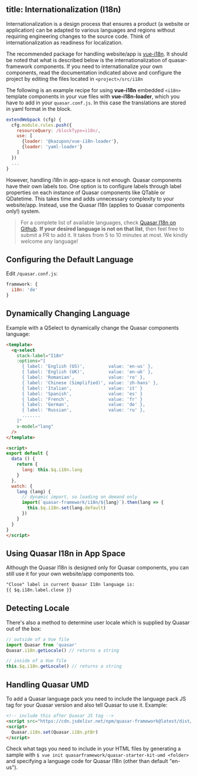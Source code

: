 title: Internationalization (I18n)
---
Internationalization is a design process that ensures a product (a website or application) can be adapted to various languages and regions without requiring engineering changes to the source code. Think of internationalization as readiness for localization.

The recommended package for handling website/app is [vue-i18n](https://github.com/kazupon/vue-i18n). It should be noted that what is described below is the internationalization of quasar-framework components. If you need to internationalize your own components, read the documentation indicated above and configure the project by editing the files located in `<project>/src/i18n`

The following is an example recipe for using **vue-i18n** embedded `<i18n>` template components in your vue files with **vue-i18n-loader**, which you have to add in your `quasar.conf.js`. In this case the translations are stored in yaml format in the block.

```js
extendWebpack (cfg) {
  cfg.module.rules.push({
    resourceQuery: /blockType=i18n/,
    use: [
      {loader: '@kazupon/vue-i18n-loader'},
      {loader: 'yaml-loader'}
    ]
  })
  ...
}
```

However, handling i18n in app-space is not enough. Quasar components have their own labels too. One option is to configure labels through label properties on each instance of Quasar components like QTable or QDatetime. This takes time and adds unnecessary complexity to your website/app. Instead, use the Quasar I18n (applies to Quasar components only!) system.

> For a complete list of available languages, check [Quasar I18n on Github](https://github.com/quasarframework/quasar/tree/dev/i18n).
> **If your desired language is not on that list**, then feel free to submit a PR to add it. It takes from 5 to 10 minutes at most. We kindly welcome any language!

## Configuring the Default Language
Edit `/quasar.conf.js`:
```js
framework: {
  i18n: 'de'
}
```

## Dynamically Changing Language
Example with a QSelect to dynamically change the Quasar components language:
```html
<template>
  <q-select
    stack-label="I18n"
    :options="[
      { label: 'English (US)',         value: 'en-us' },
      { label: 'English (UK)',         value: 'en-uk' },
      { label: 'Romanian',             value: 'ro' },
      { label: 'Chinese (Simplified)', value: 'zh-hans' },
      { label: 'Italian',              value: 'it' }
      { label: 'Spanish',              value: 'es' }
      { label: 'French',               value: 'fr' }
      { label: 'German',               value: 'de' },
      { label: 'Russian',              value: 'ru' },
      .......
    ]"
    v-model="lang"
  />
</template>

<script>
export default {
  data () {
    return {
      lang: this.$q.i18n.lang
    }
  },
  watch: {
    lang (lang) {
      // dynamic import, so loading on demand only
      import(`quasar-framework/i18n/${lang}`).then(lang => {
        this.$q.i18n.set(lang.default)
      })
    }
  }
}
</script>
```

## Using Quasar I18n in App Space
Although the Quasar I18n is designed only for Quasar components, you can still use it for your own website/app components too.

```html
"Close" label in current Quasar I18n language is:
{{ $q.i18n.label.close }}
```

## Detecting Locale
There's also a method to determine user locale which is supplied by Quasar out of the box:
```js
// outside of a Vue file
import Quasar from 'quasar'
Quasar.i18n.getLocale() // returns a string

// inside of a Vue file
this.$q.i18n.getLocale() // returns a string
```

## Handling Quasar UMD
To add a Quasar language pack you need to include the language pack JS tag for your Quasar version and also tell Quasar to use it. Example:

```html
<!-- include this after Quasar JS tag -->
<script src="https://cdn.jsdelivr.net/npm/quasar-framework@latest/dist/umd/i18n.pt-br.umd.min.js"></script>
<script>
  Quasar.i18n.set(Quasar.i18n.ptBr)
</script>
```

Check what tags you need to include in your HTML files by generating a sample with `$ vue init quasarframework/quasar-starter-kit-umd <folder>` and specifying a language code for Quasar I18n (other than default "en-us").
